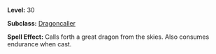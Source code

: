 <!-- TITLE: Spell: Call Gold Dragon -->

**Level:** 30

**Subclass:** [Dragoncaller](dragoncaller)

**Spell Effect:** Calls forth a great dragon from the skies.  Also consumes endurance when cast.